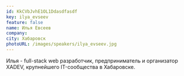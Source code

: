 ```yaml
---
id: KkCVbJvhE1OL1Ddasdfasdf
key: ilya_evseev
feature: false
name: Илья Евсеев
company:
city: Хабаровск
photoURL: /images/speakers/ilya_evseev.jpg
---
```



Илья - full-stack web разработчик, предприниматель и организатор XADEV, крупнейшего IT-сообщества в Хабаровске.
